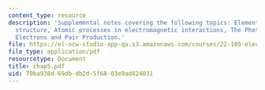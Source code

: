 ```yaml
---
content_type: resource
description: 'Supplemental notes covering the following topics: Elementary atomic
  structure, Atomic processes in electromagnetic interactions, The Photoelectric Effect,
  Electrons and Pair Production.'
file: https://ol-ocw-studio-app-qa.s3.amazonaws.com/courses/22-105-electromagnetic-interactions-fall-2005/70ba938d69dbdb2d5f6803e9ad424031_chap5.pdf
file_type: application/pdf
resourcetype: Document
title: chap5.pdf
uid: 70ba938d-69db-db2d-5f68-03e9ad424031
---
```

